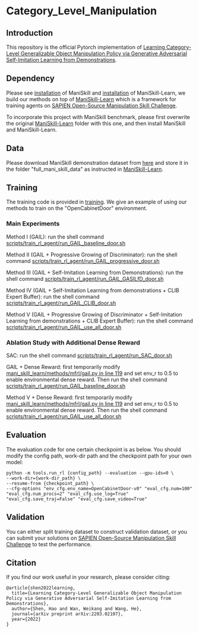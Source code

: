 # Category_Level_Manipulation

## Introduction

This repository is the official Pytorch implementation of [Learning Category-Level Generalizable Object Manipulation Policy via Generative Adversarial Self-Imitation Learning from Demonstrations](https://arxiv.org/abs/2203.02107).

## Dependency

Please see [installation](https://github.com/haosulab/ManiSkill#installation) of ManiSkill and [installation](https://github.com/haosulab/ManiSkill-Learn#installation) of ManiSkill-Learn, we build our methods on top of [ManiSkill-Learn](https://github.com/haosulab/ManiSkill-Learn) which is a framework for training agents on [SAPIEN Open-Source Manipulation Skill Challenge](https://sapien.ucsd.edu/challenges/maniskill2021/).

To incorporate this project with ManiSkill benchmark, please first overwrite the original [ManiSkill-Learn](https://github.com/haosulab/ManiSkill-Learn) folder with this one, and then install ManiSkill and ManiSkill-Learn.

## Data

Please download ManiSkill demonstration dataset from [here](https://github.com/haosulab/ManiSkill) and store it in the folder "full_mani_skill_data" as instructed in [ManiSkill-Learn](https://github.com/haosulab/ManiSkill-Learn).


## Training

The training code is provided in [training](training). We give an example of using our methods to train on the "OpenCabinetDoor" environment.

### Main Experiments

Method I (GAIL): run the shell command [scripts/train_rl_agent/run_GAIL_baseline_door.sh](scripts/train_rl_agent/run_GAIL_baseline_door.sh)

Method II (GAIL + Progressive Growing of Discriminator): run the shell command [scripts/train_rl_agent/run_GAIL_progressive_door.sh](scripts/train_rl_agent/run_GAIL_progressive_door.sh)

Method III (GAIL + Self-Imitation Learning from Demonstrations): run the shell command [scripts/train_rl_agent/run_GAIL_GASILfD_door.sh](scripts/train_rl_agent/run_GAIL_GASILfD_door.sh)

Method IV (GAIL + Self-Imitation Learning from demonstrations + CLIB Expert Buffer): run the shell command [scripts/train_rl_agent/run_GAIL_CLIB_door.sh](scripts/train_rl_agent/run_GAIL_CLIB_door.sh)

Method V (GAIL + Progressive Growing of Discriminator + Self-Imitation Learning from demonstrations + CLIB Expert Buffer): run the shell command [scripts/train_rl_agent/run_GAIL_use_all_door.sh](scripts/train_rl_agent/run_GAIL_use_all_door.sh)

### Ablation Study with Additional Dense Reward

SAC: run the shell command [scripts/train_rl_agent/run_SAC_door.sh](scripts/train_rl_agent/run_SAC_door.sh)

GAIL + Dense Reward: first temporarily modify [mani_skill_learn/methods/mfrl/gail.py in line 119](mani_skill_learn/methods/mfrl/gail.py#119) and set env_r to 0.5 to enable environmental dense reward. Then run the shell command [scripts/train_rl_agent/run_GAIL_baseline_door.sh](scripts/train_rl_agent/run_GAIL_baseline_door.sh)

Method V + Dense Reward: first temporarily modify [mani_skill_learn/methods/mfrl/gail.py in line 119](mani_skill_learn/methods/mfrl/gail.py#119) and set env_r to 0.5 to enable environmental dense reward. Then run the shell command [scripts/train_rl_agent/run_GAIL_use_all_door.sh](scripts/train_rl_agent/run_GAIL_use_all_door.sh)


## Evaluation

The evaluation code for one certain checkpoint is as below. You should modify the config path, work-dir path and the checkpoint path for your own model:
```
python -m tools.run_rl {config_path} --evaluation --gpu-ids=0 \
--work-dir={work-dir_path} \
--resume-from {checkpoint_path} \
--cfg-options "env_cfg.env_name=OpenCabinetDoor-v0" "eval_cfg.num=100" "eval_cfg.num_procs=2" "eval_cfg.use_log=True" "eval_cfg.save_traj=False" "eval_cfg.save_video=True"
```


## Validation

You can either split training dataset to construct validation dataset, or you can submit your solutions on [SAPIEN Open-Source Manipulation Skill Challenge](https://sapien.ucsd.edu/challenges/maniskill2021/) to test the performance.

## Citation

If you find our work useful in your research, please consider citing:
```
@article{shen2022learning,
  title={Learning Category-Level Generalizable Object Manipulation Policy via Generative Adversarial Self-Imitation Learning from Demonstrations},
  author={Shen, Hao and Wan, Weikang and Wang, He},
  journal={arXiv preprint arXiv:2203.02107},
  year={2022}
}
```